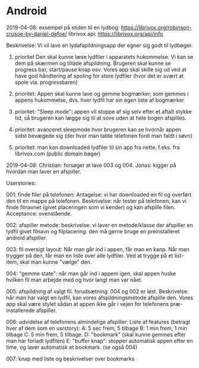 # Android

2019-04-08:
exsempel på stiden til en lydbog:
https://librivox.org/robinson-crusoe-by-daniel-defoe/
librivox api:
https://librivox.org/api/info

Beskrivelse: 
Vi vil lave en lydafspildningsapp der egner sig godt til lydbøger.
1. prioritet
Den skal kunne læse lydfiler i apparatets hukommelse.
Vi kan se dem på skærmen og tillade afspildning.
Brugeren skal kunne se progress bar, start/pause knap osv. 
Vores app skal skille sig ud ved at have god håndtering af spoling for store lydfiler
(hvor det er svært at spole via. progressbaren)

2. prioritet:
Appen skal kunne lave og gemme bogmærker, som gemmes i appens hukommelse, dvs. hver lydfil har sin egen liste af bogmærker

3. prioritet:
"Sleep mode": appen vil stoppe af sig selv efter et aftalt stykke tid,
så brugeren kan lægge sig til at sove uden at hele bogen afspilles.

4. prioritet:
avanceret sleepmode hvor brugeren kan se hvornår appen sidst bevægede sig (der hvor man tabte telefonen fordi man faldt i søvn)

5. prioritet:
man kan downloaded lydfiler til sin app fra nette. f.eks. fra librivox.com (public domain bøger)




2019-04-08:
Christian: forsøger at lave 003 og 004.
Jonas: kigger på hvordan man laver en afspiller.

Userstories:

001: finde filer på telefonen: 
Antagelse: vi har downloaded en fil og overført den til en mappe på telefonen.
Beskrivelse: når tester på telefonen, kan vi finde filnavnet (givet placeringen som vi kender)
og kan afspille filen.
Acceptance: ovenstående.


002: afspiller metode:
beskrivelse: vi laver en metode/klasse der afspiller en lydfil givet filnavn og filplacering.
den må gerne bruge en preinstalleret android afspiller.

003: fil oversigt layout:
Når man går ind i appen, får man en kanp. Når man trygger på den, 
får man en liste over alle lydfiler. 
Ved at trygge på et list-item, skal man kunne "vælge" den.

004: "gemme state":
når man går ind i appem igen, skal appen huske hvilken fil man arbejde med og
hvor langt man var nået.

005: afspildning af valgt fil.
forudsætning: 004 og 002 er løst.
Beskrivelse: når man har valgt en lydfil, kan vores afspildningsmetode afspille den.
Vores app skal være stylet sådan at appen ikke går i vejen for telefonens præ-installerede
afspiller.

006: udvidelse af telefonens almindelige afspiller:
Liste af features (betragt hver af dem som en usrstory):
A: 5 sec frem, 5 tilbage
B: 1 min frem, 1 min tilbage
C: 5 min frem, 5 tilbage.
D: "bookmark" (skal kunne gemmes efter man har forladt lydfilen)
E: "buffer knap": stopper automatisk appen efter en time, og laver automatisk et bookmark. (se også 004)


007: knap med liste og beskrivelser over bookmarks

